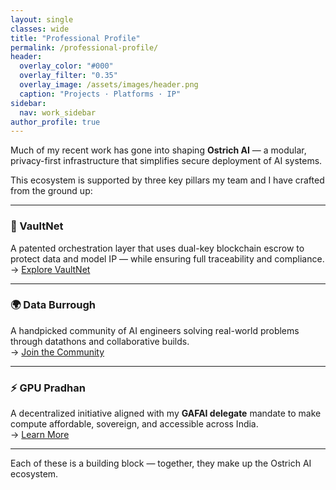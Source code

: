 ```yaml
---
layout: single
classes: wide
title: "Professional Profile"
permalink: /professional-profile/
header:
  overlay_color: "#000"
  overlay_filter: "0.35"
  overlay_image: /assets/images/header.png
  caption: "Projects · Platforms · IP"
sidebar:
  nav: work_sidebar
author_profile: true
---
```


Much of my recent work has gone into shaping **Ostrich AI** — a modular, privacy-first infrastructure that simplifies secure deployment of AI systems.

This ecosystem is supported by three key pillars my team and I have crafted from the ground up:

---

### 🔐 VaultNet  
A patented orchestration layer that uses dual-key blockchain escrow to protect data and model IP — while ensuring full traceability and compliance.  
→ [Explore VaultNet](/work/blockchain-escrow/)

---

### 🌍 Data Burrough  
A handpicked community of AI engineers solving real-world problems through datathons and collaborative builds.  
→ [Join the Community](https://nas.io/ostrich-ai)

---

### ⚡ GPU Pradhan  
A decentralized initiative aligned with my **GAFAI delegate** mandate to make compute affordable, sovereign, and accessible across India.  
→ [Learn More](/work/gpu-pradhan/)

---

Each of these is a building block — together, they make up the Ostrich AI ecosystem.
